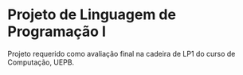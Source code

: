 # Projeto de Linguagem de Programação I

Projeto requerido como avaliação final na cadeira de LP1 do curso de Computação, UEPB.